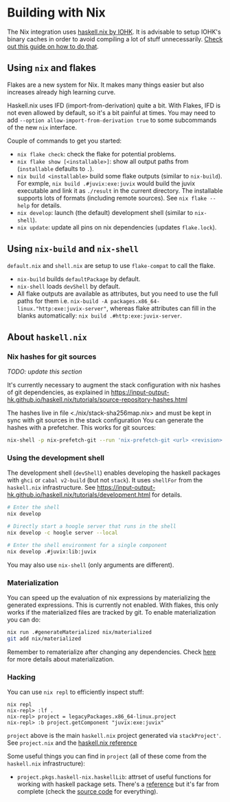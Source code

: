 # Building with Nix

The Nix integration uses [haskell.nix by
IOHK](https://input-output-hk.github.io/haskell.nix/index.html). It is
advisable to setup IOHK's binary caches in order to avoid compiling a lot of
stuff unnecessarily. [Check out this guide on how to do
that](https://input-output-hk.github.io/haskell.nix/tutorials/getting-started.html).

## Using `nix` and flakes

Flakes are a new system for Nix. It makes many things easier but also
increases already high learning curve.

Haskell.nix uses IFD (import-from-derivation) quite a bit. With Flakes, IFD is
not even allowed by default, so it's a bit painful at times. You may need to
add `--option allow-import-from-derivation true` to some subcommands of the new
`nix` interface.

Couple of commands to get you started:

- `nix flake check`: check the flake for potential problems.
- `nix flake show [<installable>]`: show all output paths from (`installable`
  defaults to `.`).
- `nix build <installable>` build some flake outputs (similar to `nix-build`).
  For exmple, `nix build .#juvix:exe:juvix` would build the juvix executable and
  link it as `./result` in the current directory. The installable supports lots
  of formats (including remote sources). See `nix flake --help` for details.
- `nix develop`: launch (the default) development shell (similar to `nix-shell`).
- `nix update`: update all pins on nix dependencies (updates `flake.lock`).

## Using `nix-build` and `nix-shell`

`default.nix` and `shell.nix` are setup to use `flake-compat` to call the flake.

- `nix-build` builds `defaultPackage` by default.
- `nix-shell` loads `devShell` by default.
- All flake outputs are available as attributes, but you need to use the full
  paths for them
  i.e. `nix-build -A packages.x86_64-linux."http:exe:juvix-server"`, whereas
  flake attributes can fill in the blanks automatically: `nix build
  .#http:exe:juvix-server`.

## About `haskell.nix`

### Nix hashes for git sources

*TODO: update this section*

It's currently necessary to augment the stack configuration with nix hashes of
git dependencies, as explained in
<https://input-output-hk.github.io/haskell.nix/tutorials/source-repository-hashes.html>

The hashes live in file <./nix/stack-sha256map.nix> and must be kept in sync
with git sources in the stack configuration You can generate the hashes with a
prefetcher. This works for git sources:

```bash
nix-shell -p nix-prefetch-git --run 'nix-prefetch-git <url> <revision>'
```

### Using the development shell

The development shell (`devShell`) enables developing the haskell packages with
`ghci` or `cabal v2-build` (but not `stack`). It uses `shellFor` from the
`haskell.nix` infrastructure. See
<https://input-output-hk.github.io/haskell.nix/tutorials/development.html> for
details.

```bash
# Enter the shell
nix develop

# Directly start a hoogle server that runs in the shell
nix develop -c hoogle server --local

# Enter the shell environment for a single component
nix develop .#juvix:lib:juvix
```

You may also use `nix-shell` (only arguments are different).

### Materialization

You can speed up the evaluation of nix expressions by materializing the
generated expressions. This is currently not enabled. With flakes, this only
works if the materialized files are tracked by git. To enable materialization
you can do:

```bash
nix run .#generateMaterialized nix/materialized
git add nix/materialized
```

Remember to rematerialize after changing any dependencies. Check
[here](https://input-output-hk.github.io/haskell.nix/tutorials/materialization.html)
for more details about materialization.

### Hacking

You can use `nix repl` to efficiently inspect stuff:

```
nix repl
nix-repl> :lf .
nix-repl> project = legacyPackages.x86_64-linux.project
nix-repl> :b project.getComponent "juvix:exe:juvix"
```

`project` above is the main `haskell.nix` project generated via
`stackProject'`. See `project.nix` and the [haskell.nix
reference](https://input-output-hk.github.io/haskell.nix/reference/library.html#haskell-package-description)

Some useful things you can find in `project` (all of these come from the
`haskell.nix` infrastructure):

- `project.pkgs.haskell-nix.haskellLib`: attrset of useful functions for
  working with haskell package sets. There's a
  [reference](https://input-output-hk.github.io/haskell.nix/reference/library.html#haskelllib)
  but it's far from complete (check the [source
  code](https://github.com/input-output-hk/haskell.nix/blob/master/lib/default.nix)
  for everything).
